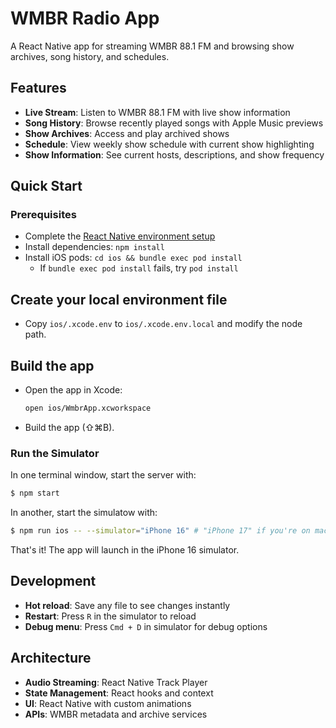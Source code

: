 # WMBR Radio App

A React Native app for streaming WMBR 88.1 FM and browsing show archives, song history, and schedules.

## Features

- **Live Stream**: Listen to WMBR 88.1 FM with live show information
- **Song History**: Browse recently played songs with Apple Music previews
- **Show Archives**: Access and play archived shows
- **Schedule**: View weekly show schedule with current show highlighting
- **Show Information**: See current hosts, descriptions, and show frequency

## Quick Start

### Prerequisites
- Complete the [React Native environment setup](https://reactnative.dev/docs/set-up-your-environment)
- Install dependencies: `npm install`
- Install iOS pods: `cd ios && bundle exec pod install`
    - If `bundle exec pod install` fails, try `pod install`

## Create your local environment file
- Copy `ios/.xcode.env` to `ios/.xcode.env.local` and modify the node path.

## Build the app
- Open the app in Xcode:
  ```bash
  open ios/WmbrApp.xcworkspace
  ```
- Build the app (⇧⌘B).


### Run the Simulator

In one terminal window, start the server with:
```bash
$ npm start
```

In another, start the simulatow with:
```bash
$ npm run ios -- --simulator="iPhone 16" # "iPhone 17" if you're on macOS / Xcode 26
```

That's it! The app will launch in the iPhone 16 simulator.

## Development

- **Hot reload**: Save any file to see changes instantly
- **Restart**: Press `R` in the simulator to reload
- **Debug menu**: Press `Cmd + D` in simulator for debug options

## Architecture

- **Audio Streaming**: React Native Track Player
- **State Management**: React hooks and context
- **UI**: React Native with custom animations
- **APIs**: WMBR metadata and archive services
